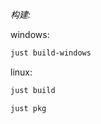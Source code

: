 *构建:*  

windows:  
```bash
just build-windows
```

linux:  
```bash
just build
```

```bash
just pkg
```

